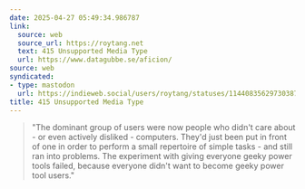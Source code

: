 ```yaml
---
date: 2025-04-27 05:49:34.986787
link:
  source: web
  source_url: https://roytang.net
  text: 415 Unsupported Media Type
  url: https://www.datagubbe.se/aficion/
source: web
syndicated:
- type: mastodon
  url: https://indieweb.social/users/roytang/statuses/114408356297303870
title: 415 Unsupported Media Type
---
```


> "The dominant group of users were now people who didn't care about - or even actively disliked - computers. They'd just been put in front of one in order to perform a small repertoire of simple tasks - and still ran into problems. The experiment with giving everyone geeky power tools failed, because everyone didn't want to become geeky power tool users."